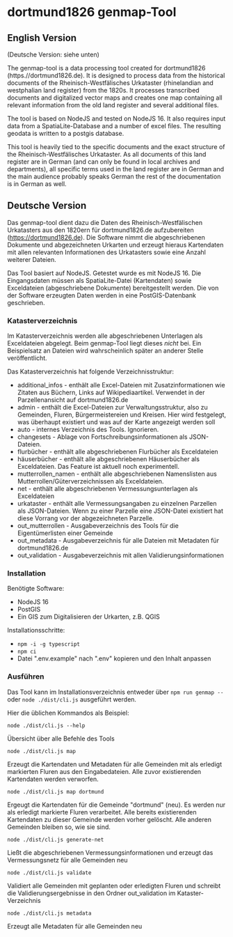 # dortmund1826 genmap-Tool

## English Version
(Deutsche Version: siehe unten)

The genmap-tool is a data processing tool created for dortmund1826 (https.//dortmund1826.de). It is designed to process data from the historical documents of the Rheinisch-Westfälisches Urkataster (rhinelandian and westphalian land register) from the 1820s. It processes transcribed documents and digitalized vector maps and creates one map containing all relevant information from the old land register and several additional files.

The tool is based on NodeJS and tested on NodeJS 16. It also requires input data from a SpatiaLite-Database and a number of excel files. The resulting geodata is written to a postgis database.

This tool is heavily tied to the specific documents and the exact structure of the Rheinisch-Westfälisches Urkataster. As all documents of this land register are in German (and can only be found in local archives and departments), all specific terms used in the land register are in German and the main audience probably speaks German the rest of the documentation is in German as well.

## Deutsche Version

Das genmap-tool dient dazu die Daten des Rheinisch-Westfälischen Urkatasters aus den 1820ern für dortmund1826.de aufzubereiten (https://dortmund1826.de). Die Software nimmt die abgeschriebenen Dokumente und abgezeichneten Urkarten und erzeugt hieraus Kartendaten mit allen relevanten Informationen des Urkatasters sowie eine Anzahl weiterer Dateien.

Das Tool basiert auf NodeJS. Getestet wurde es mit NodeJS 16. Die Eingangsdaten müssen als SpatiaLite-Datei (Kartendaten) sowie Exceldateien (abgeschriebene Dokumente) bereitgestellt werden. Die von der Software erzeugten Daten werden in eine PostGIS-Datenbank geschrieben.

### Katasterverzeichnis
Im Katasterverzeichnis werden alle abgeschriebenen Unterlagen als Exceldateien abgelegt. Beim genmap-Tool liegt dieses *nicht* bei. Ein Beispielsatz an Dateien wird wahrscheinlich später an anderer Stelle veröffentlicht.

Das Katasterverzeichnis hat folgende Verzeichnisstruktur:
* additional_infos - enthält alle Excel-Dateien mit Zusatzinformationen wie Zitaten aus Büchern, Links auf Wikipediaartikel. Verwendet in der Parzellenansicht auf dortmund1826.de
* admin - enthält die Excel-Dateien zur Verwaltungsstruktur, also zu Gemeinden, Fluren, Bürgermeistereien und Kreisen. Hier wird festgelegt, was überhaupt existiert und was auf der Karte angezeigt werden soll
* auto - internes Verzeichnis des Tools. Ignorieren.
* changesets - Ablage von Fortschreibungsinformationen als JSON-Dateien.
* flurbücher - enthält alle abgeschriebenen Flurbücher als Exceldateien
* häuserbücher - enthält alle abgeschriebenen Häuserbücher als Exceldateien. Das Feature ist aktuell noch experimentell.
* mutterrollen_namen - enthält alle abgeschriebenen Namenslisten aus Mutterrollen/Güterverzeichnissen als Exceldateien.
* net - enthält alle abgeschriebenen Vermessungsunterlagen als Exceldateien
* urkataster - enthält alle Vermessungsangaben zu einzelnen Parzellen als JSON-Dateien. Wenn zu einer Parzelle eine JSON-Datei existiert hat diese Vorrang vor der abgezeichneten Parzelle.
* out_mutterrollen - Ausgabeverzeichnis des Tools für die Eigentümerlisten einer Gemeinde
* out_metadata - Ausgabeverzeichnis für alle Dateien mit Metadaten für dortmund1826.de
* out_validation - Ausgabeverzeichnis mit allen Validierungsinformationen

### Installation

Benötigte Software:
* NodeJS 16
* PostGIS
* Ein GIS zum Digitalisieren der Urkarten, z.B. QGIS

Installationsschritte:
* `npm -i -g typescript`
* `npm ci`
* Datei ".env.example" nach ".env" kopieren und den Inhalt anpassen

### Ausführen
Das Tool kann im Installationsverzeichnis entweder über `npm run genmap --` oder `node ./dist/cli.js` ausgeführt werden.

Hier die üblichen Kommandos als Beispiel:

    node ./dist/cli.js --help

Übersicht über alle Befehle des Tools

    node ./dist/cli.js map

Erzeugt die Kartendaten und Metadaten für alle Gemeinden mit als erledigt markierten Fluren aus den Eingabedateien. Alle zuvor existierenden Kartendaten werden verworfen.

    node ./dist/cli.js map dortmund

Ergeugt die Kartendaten für die Gemeinde "dortmund" (neu). Es werden nur als erledigt markierte Fluren verarbeitet. Alle bereits existierenden Kartendaten zu dieser Gemeinde werden vorher gelöscht. Alle anderen Gemeinden bleiben so, wie sie sind. 

    node ./dist/cli.js generate-net

Ließt die abgeschriebenen Vermessungsinformationen und erzeugt das Vermessungsnetz für alle Gemeinden neu

    node ./dist/cli.js validate

Validiert alle Gemeinden mit geplanten oder erledigten Fluren und schreibt die Validierungsergebnisse in den Ordner out_validation im Kataster-Verzeichnis

    node ./dist/cli.js metadata

Erzeugt alle Metadaten für alle Gemeinden neu
